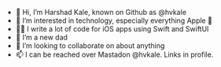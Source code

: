 - 👋 Hi, I’m Harshad Kale, known on Github as @hvkale
- 👀 I’m interested in technology, especially everything Apple 
- 👨‍💻 I write a lot of code for iOS apps using Swift and SwiftUI
- 👶 I’m a new dad
- 💞️ I’m looking to collaborate on about anything
- 📫 I can be reached over Mastadon @hvkale. Links in profile.

<!---
hvkale/hvkale is a ✨ special ✨ repository because its `README.md` (this file) appears on your GitHub profile.
You can click the Preview link to take a look at your changes.
--->
